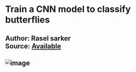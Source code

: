 # Train a CNN model to classify butterflies
Author: Rasel sarker<br>
Source: [Available](https://www.kaggle.com/datasets/mdraselsarker/butterfly-image-classification/data)
---
![image](https://github.com/user-attachments/assets/2ee0614b-2b53-4c7f-9565-e6eb809d2b59)
---

